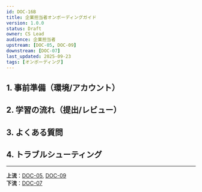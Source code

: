 ```yaml
---
id: DOC-16B
title: 企業担当者オンボーディングガイド
version: 1.0.0
status: Draft
owner: CS Lead
audience: 企業担当者
upstream: [DOC-05, DOC-09]
downstream: [DOC-07]
last_updated: 2025-09-23
tags: [オンボーディング]
---
```


## 1. 事前準備（環境/アカウント）

## 2. 学習の流れ（提出/レビュー）

## 3. よくある質問

## 4. トラブルシューティング

---
**上流**：[DOC-05](../05_module-cards/README.md), [DOC-09](../09_delivery-ops/DOC-09_デリバリー運用_v1.0.md)  
**下流**：[DOC-07](../07_kpi-reporting/DOC-07_KPIとレポーティング_v1.0.md)
